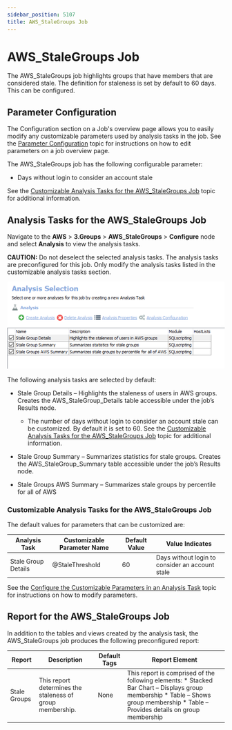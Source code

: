 ```yaml
---
sidebar_position: 5107
title: AWS_StaleGroups Job
---
```


# AWS\_StaleGroups Job

The AWS\_StaleGroups job highlights groups that have members that are considered stale. The definition for staleness is set by default to 60 days. This can be configured.

## Parameter Configuration

The Configuration section on a Job's overview page allows you to easily modify any customizable parameters used by analysis tasks in the job. See the [Parameter Configuration](../../../Admin/Jobs/Job/Overview#Parameter_Configuration "Parameter Configuration") topic for instructions on how to edit parameters on a job overview page.

The AWS\_StaleGroups job has the following configurable parameter:

* Days without login to consider an account stale

See the [Customizable Analysis Tasks for the AWS\_StaleGroups Job](#Customiz "Customizable Analysis Tasks for the AWS_StaleGroups Job") topic for additional information.

## Analysis Tasks for the AWS\_StaleGroups Job

Navigate to the **AWS** > **3.Groups** > **AWS\_StaleGroups** > **Configure** node and select **Analysis** to view the analysis tasks.

**CAUTION:** Do not deselect the selected analysis tasks. The analysis tasks are preconfigured for this job. Only modify the analysis tasks listed in the customizable analysis tasks section.

![Analysis Tasks for the AWS_StaleGroups Job](../../../../../../../static/images/AccessAnalyzer_12.0/Content/Resources/Images/EnterpriseAuditor/Solutions/AWS/Groups/StaleGroupsAnalysis.png "Analysis Tasks for the AWS_StaleGroups Job")

The following analysis tasks are selected by default:

* Stale Group Details – Highlights the staleness of users in AWS groups. Creates the AWS\_StaleGroup\_Details table accessible under the job’s Results node.

  * The number of days without login to consider an account stale can be customized. By default it is set to 60. See the [Customizable Analysis Tasks for the AWS\_StaleGroups Job](#Customiz "Customizable Analysis Tasks for the AWS_StaleGroups Job") topic for additional information.
* Stale Group Summary – Summarizes statistics for stale groups. Creates the AWS\_StaleGroup\_Summary table accessible under the job’s Results node.
* Stale Groups AWS Summary – Summarizes stale groups by percentile for all of AWS

### Customizable Analysis Tasks for the AWS\_StaleGroups Job

The default values for parameters that can be customized are:

| Analysis Task | Customizable Parameter Name | Default Value | Value Indicates |
| --- | --- | --- | --- |
| Stale Group Details | @StaleThreshold | 60 | Days without login to consider an account stale |

See the [Configure the Customizable Parameters in an Analysis Task](../../../Admin/Jobs/Job/Configure/AnalysisCustomizableParameters "Configure the Customizable Parameters in an Analysis Task") topic for instructions on how to modify parameters.

## Report for the AWS\_StaleGroups Job

In addition to the tables and views created by the analysis task, the AWS\_StaleGroups job produces the following preconfigured report:

| Report | Description | Default Tags | Report Element |
| --- | --- | --- | --- |
| Stale Groups | This report determines the staleness of group membership. | None | This report is comprised of the following elements:   * Stacked Bar Chart – Displays group membership * Table – Shows group membership * Table – Provides details on group membership |